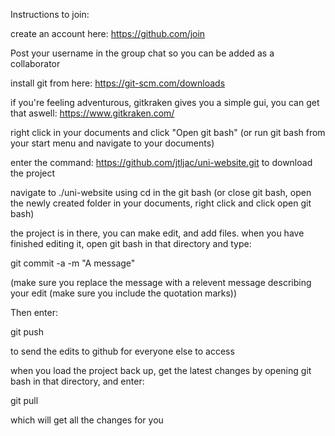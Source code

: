 Instructions to join:

create an account here: https://github.com/join

Post your username in the group chat so you can be added as a collaborator

install git from here: https://git-scm.com/downloads

if you're feeling adventurous, gitkraken gives you a simple gui, you can get that aswell: https://www.gitkraken.com/

right click in your documents and click "Open git bash" (or run git bash from your start menu and navigate to your documents)

enter the command: https://github.com/jtljac/uni-website.git to download the project

navigate to ./uni-website using cd in the git bash (or close git bash, open the newly created folder in your documents, right click and click open git bash)

the project is in there, you can make edit, and add files. when you have finished editing it, open git bash in that directory and type:

git commit -a -m "A message"

(make sure you replace the message with a relevent message describing your edit (make sure you include the quotation marks))

Then enter:

git push

to send the edits to github for everyone else to access

when you load the project back up, get the latest changes by opening git bash in that directory, and enter:

git pull

which will get all the changes for you

